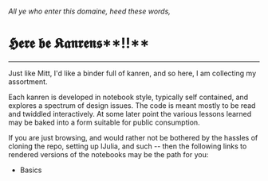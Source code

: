 ###### *All ye who enter this domaine, heed these words,*
# 𝕳𝖊𝖗𝖊 𝖇𝖊 𝕶𝖆𝖓𝖗𝖊𝖓𝖘**‼**

-------------------------------

Just like Mitt, I'd like a binder full of kanren, and so here, I am collecting my assortment.  

Each kanren is developed in notebook style, typically self contained, and explores a spectrum of design issues.  The code is meant mostly to be read and twiddled interactively.  At some later point the various lessons learned may be baked into a form suitable for public consumption.  

If you are just browsing, and would rather not be bothered by the hassles of cloning the repo, setting up IJulia, and such -- then the following links to rendered versions of the notebooks may be the path for you:

* Basics  
